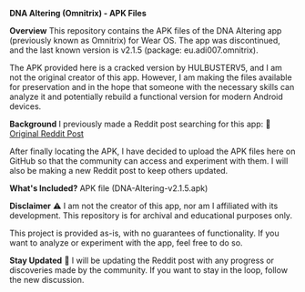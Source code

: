**DNA Altering (Omnitrix) - APK Files**

**Overview**
This repository contains the APK files of the DNA Altering app (previously known as Omnitrix) for Wear OS. The app was discontinued, and the last known version is v2.1.5 (package: eu.adi007.omnitrix).

The APK provided here is a cracked version by HULBUSTERV5, and I am not the original creator of this app. However, I am making the files available for preservation and in the hope that someone with the necessary skills can analyze it and potentially rebuild a functional version for modern Android devices.

**Background**
I previously made a Reddit post searching for this app:
🔗 [Original Reddit Post](https://www.reddit.com/r/Ben10/comments/1jcxa9t/looking_for_the_discontinued_dna_altering/)

After finally locating the APK, I have decided to upload the APK files here on GitHub so that the community can access and experiment with them. I will also be making a new Reddit post to keep others updated.

**What's Included?**
APK file (DNA-Altering-v2.1.5.apk)

**Disclaimer**
⚠️ I am not the creator of this app, nor am I affiliated with its development. This repository is for archival and educational purposes only. 

This project is provided as-is, with no guarantees of functionality. If you want to analyze or experiment with the app, feel free to do so.

**Stay Updated**
🔔 I will be updating the Reddit post with any progress or discoveries made by the community. If you want to stay in the loop, follow the new discussion.

